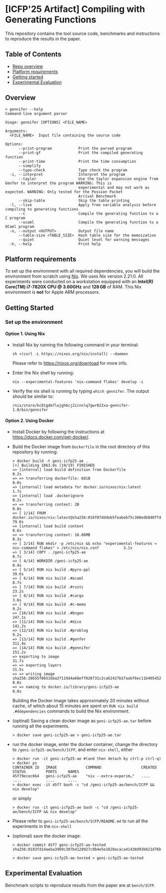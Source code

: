# [**ICFP'25 Artifact**] Compiling with Generating Functions

This repository contains the tool source code, benchmarks and instructions to reproduce the results in the paper. 

## Table of Contents

* [Repo overview](#overview)
* [Platform requirements](#platform-requirements)
* [Getting started](#getting-started)
* [Experimental Evaluation](#experimental-evaluation)

## Overview

```console
> gennifer --help
Command-line argument parser

Usage: gennifer [OPTIONS] <FILE_NAME>

Arguments:
  <FILE_NAME>  Input file containing the source code

Options:
      --print-program            Print the parsed program
      --print-gf                 Print the compiled generating function
      --print-time               Print the time consumption
      --simplify                 
      --type-check               Type check the program
  -i, --interpret                Interpret the program
      --taylor                   Use the taylor expansion engine from Genfer to interpret the program WARRING: This is
                                 experimental and may not work as expected. WARNING: Only tested for the Possion Packet
                                 Arrival Benchmark
      --skip-table               Skip the table printing
  -l, --live                     Apply free variable analysis before compiling to generating functions
      --c                        Compile the generating function to a C program
      --ocaml                    Compile the generating function to a OCaml program
  -o, --output <OUTPUT>          Output file name
      --table-size <TABLE_SIZE>  Hash table size for the memoization
      --quiet                    Quiet level for warning messages
  -h, --help                     Print help
```

## Platform requirements

To set up the environment with all required dependencies, you will build the environment from scratch using [Nix](https://nixos.org/download). We uses Nix version 2.21.0. 
All experiments were conducted on a workstation equipped with an **Intel(R) Core(TM) i7-7820X CPU @ 3.60GHz** and **128 GB** of RAM.
This Nix environment is **not** for Apple ARM processors.

## Getting Started

### Set up the environment

#### Option 1. Using Nix

-   Install Nix by running the following command in your terminal:
    ```
    sh <(curl -L https://nixos.org/nix/install) --daemon
    ```

    Please refer to https://nixos.org/download for more info.

-   Enter the Nix shell by running:
    ```
    nix --experimental-features 'nix-command flakes' develop -i
    ```

-   Verify the nix shell is running by typing `which gennifer`. The output should be similar to:
    ```
    /nix/store/bc01gdm7lwjgh6cj2icnnlq7gwr022xa-gennifer-1.0/bin/gennifer
    ``` 
#### Option 2. Using Docker

-   Install Docker by following the instructions at https://docs.docker.com/get-docker/.

-   Build the Docker image from `Dockerfile` in the root directory of this repository by running:
    ```shell
    > docker build -t geni-icfp25-ae .
    [+] Building 1063.0s (19/19) FINISHED
    => [internal] load build definition from Dockerfile                                                                 0.2s
    => => transferring dockerfile: 681B                                                                                 0.0s
    => [internal] load metadata for docker.io/nixos/nix:latest                                                          1.7s
    => [internal] load .dockerignore                                                                                    0.2s
    => => transferring context: 2B                                                                                      0.0s
    => [ 1/14] FROM docker.io/nixos/nix:latest@sha256:016f07dddeb5feabeb75c360edb840ff4df3b89c7e0ca7ff1faea6240ce8375a 79.6s
    => [internal] load build context                                                                                    0.6s
    => => transferring context: 16.86MB                                                                                 0.3s
    => [ 2/14] RUN mkdir -p /etc/nix && echo "experimental-features = nix-command flakes" > /etc/nix/nix.conf           3.1s
    => [ 3/14] COPY . /geni-icfp25-ae                                                                                   0.7s
    => [ 4/14] WORKDIR /geni-icfp25-ae                                                                                  0.4s
    => [ 5/14] RUN nix build .#pyro-ppl                                                                                39.6s
    => [ 6/14] RUN nix build .#ocaml                                                                                    8.7s
    => [ 7/14] RUN nix build .#rustc                                                                                   23.2s
    => [ 8/14] RUN nix build .#cargo                                                                                    3.6s
    => [ 9/14] RUN nix build .#c-memo                                                                                   9.2s
    => [10/14] RUN nix build .#bngen                                                                                  247.1s
    => [11/14] RUN nix build .#dice                                                                                   141.2s
    => [12/14] RUN nix build .#problog                                                                                  9.2s
    => [13/14] RUN nix build .#genfer                                                                                 311.4s
    => [14/14] RUN nix build .#gennifer                                                                               151.2s
    => exporting to image                                                                                              31.7s
    => => exporting layers                                                                                             31.5s
    => => writing image sha256:20b55f86516ba2f119d4a68eff020731c2ca62427b1faabf6ec11b4054525fec                         0.0s
    => => naming to docker.io/library/geni-icfp25-ae                                                                    0.0s
    ```
    Building the Docker image takes approximately 20 minutes without cache, of which about 15 minutes are spent on `RUN nix build .#ddependencies` commands to build the Nix environment.

-   (optinal) Saving a clean docker image as `geni-icfp25-ae.tar` before running all the experiments.

    ```shell
    > docker save geni-icfp25-ae > geni-icfp25-ae.tar
    ```

-   run the docker image, enter the docker container, change the directory to `/geni-icfp25-ae/bench/ICFP`, and enter `nix-shell`, either

    ```shell
    > docker run -it geni-icfp25-ae #(and then detach by ctrl-p ctrl-q)
    > docker ps
    CONTAINER ID   IMAGE             COMMAND                  CREATED         STATUS         PORTS     NAMES
    45f79ecec6b4   geni-icfp25-ae    "nix --extra-experim…"   ....            ....           ....      ....
    > docker exec -it 45f7 bash -c "cd /geni-icfp25-ae/bench/ICFP && nix develop"
    ```
    or simply
    ```shell
    > docker run -it geni-icfp25-ae bash -c "cd /geni-icfp25-ae/bench/ICFP && nix develop"
    ```

-   Please refer to `geni-icfp25-ae/bench/ICFP/README.md` to run all the experiments in the `nix-shell`

-   (optional) save the docker image:

    ```shell
    > docker commit 45f7 geni-icfp25-ae-tested
    sha256:0183fd14aeba3969c387b4128927c9b4e5e1828acaca41430d93b821d76b7795
    
    > docker save geni-icfp25-ae-tested > geni-icfp25-ae-tested
    ```

## Experimental Evaluation

Benchmark scripts to reproduce results from the paper are at `bench/ICFP`.